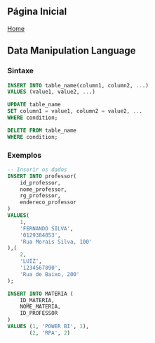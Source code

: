 ## Página Inicial

[Home](../index.md)


## Data Manipulation Language

### Sintaxe

```sql
INSERT INTO table_name(column1, column2, ...)
VALUES (value1, value2, ...)

UPDATE table_name
SET column1 = value1, column2 = value2, ...
WHERE condition;

DELETE FROM table_name
WHERE condition;
```
### Exemplos
```sql
-- Inserir os dados
INSERT INTO professor(
	id_professor,
	nome_professor,
	rg_professor,
	endereco_professor
)
VALUES(
	1,
	'FERNANDO SILVA',
	'0129384853',
	'Rua Morais Silva, 100'
),(
	2,
	'LUIZ',
	'1234567890',
	'Rua de Baixo, 200'
);

INSERT INTO MATERIA (
	ID_MATERIA,
	NOME_MATERIA,
	ID_PROFESSOR
)
VALUES (1, 'POWER BI', 1),
       (2, 'RPA', 2)
```
